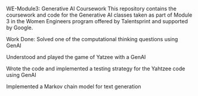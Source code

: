 
WE-Module3: Generative AI Coursework
This repository contains the coursework and code for the Generative AI classes taken as part of Module 3 in the Women Engineers program offered by Talentsprint and supported by Google.

Work Done:
Solved one of the computational thinking questions using GenAI

Understood and played the game of Yatzee with a GenAI

Wrote the code and implemented a testing strategy for the Yahtzee code using GenAI

Implemented a Markov chain model for text generation
